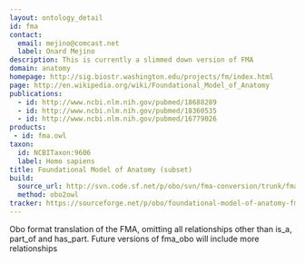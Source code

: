 ```yaml
---
layout: ontology_detail
id: fma
contact:
  email: mejino@comcast.net
  label: Onard Mejino
description: This is currently a slimmed down version of FMA
domain: anatomy
homepage: http://sig.biostr.washington.edu/projects/fm/index.html
page: http://en.wikipedia.org/wiki/Foundational_Model_of_Anatomy
publications:
  - id: http://www.ncbi.nlm.nih.gov/pubmed/18688289
  - id: http://www.ncbi.nlm.nih.gov/pubmed/18360535
  - id: http://www.ncbi.nlm.nih.gov/pubmed/16779026
products:
 - id: fma.owl
taxon:
  id: NCBITaxon:9606
  label: Homo sapiens
title: Foundational Model of Anatomy (subset)
build:
  source_url: http://svn.code.sf.net/p/obo/svn/fma-conversion/trunk/fma2_obo.obo
  method: obo2owl
tracker: https://sourceforge.net/p/obo/foundational-model-of-anatomy-fma-requests/
---
```


Obo format translation of the FMA, omitting all relationships other than is_a, part_of and has_part. Future versions of fma_obo will include more relationships

